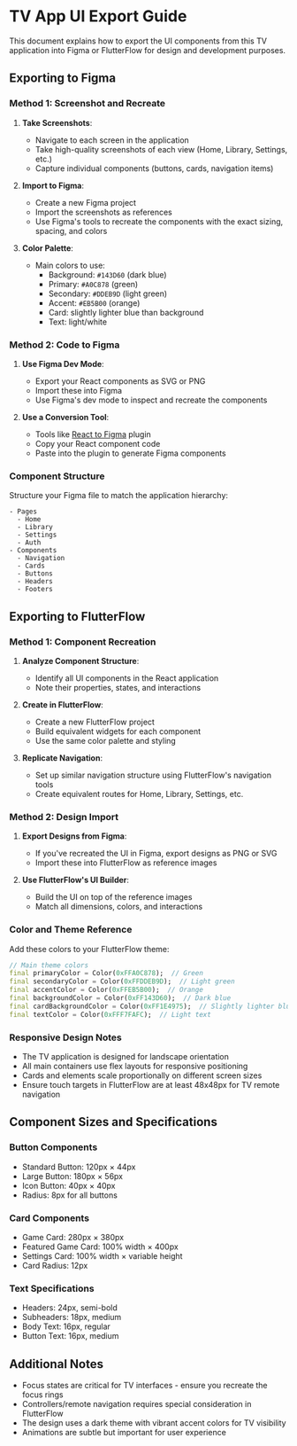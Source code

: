 
# TV App UI Export Guide

This document explains how to export the UI components from this TV application into Figma or FlutterFlow for design and development purposes.

## Exporting to Figma

### Method 1: Screenshot and Recreate

1. **Take Screenshots**:
   - Navigate to each screen in the application
   - Take high-quality screenshots of each view (Home, Library, Settings, etc.)
   - Capture individual components (buttons, cards, navigation items)

2. **Import to Figma**:
   - Create a new Figma project
   - Import the screenshots as references
   - Use Figma's tools to recreate the components with the exact sizing, spacing, and colors

3. **Color Palette**:
   - Main colors to use:
     - Background: `#143D60` (dark blue)
     - Primary: `#A0C878` (green)
     - Secondary: `#DDEB9D` (light green)
     - Accent: `#EB5B00` (orange)
     - Card: slightly lighter blue than background
     - Text: light/white

### Method 2: Code to Figma

1. **Use Figma Dev Mode**:
   - Export your React components as SVG or PNG
   - Import these into Figma
   - Use Figma's dev mode to inspect and recreate the components

2. **Use a Conversion Tool**:
   - Tools like [React to Figma](https://www.figma.com/community/plugin/1126545089931344155/react-to-figma) plugin
   - Copy your React component code
   - Paste into the plugin to generate Figma components

### Component Structure

Structure your Figma file to match the application hierarchy:

```
- Pages
  - Home
  - Library
  - Settings
  - Auth
- Components
  - Navigation
  - Cards
  - Buttons
  - Headers
  - Footers
```

## Exporting to FlutterFlow

### Method 1: Component Recreation

1. **Analyze Component Structure**:
   - Identify all UI components in the React application
   - Note their properties, states, and interactions

2. **Create in FlutterFlow**:
   - Create a new FlutterFlow project
   - Build equivalent widgets for each component
   - Use the same color palette and styling

3. **Replicate Navigation**:
   - Set up similar navigation structure using FlutterFlow's navigation tools
   - Create equivalent routes for Home, Library, Settings, etc.

### Method 2: Design Import

1. **Export Designs from Figma**:
   - If you've recreated the UI in Figma, export designs as PNG or SVG
   - Import these into FlutterFlow as reference images

2. **Use FlutterFlow's UI Builder**:
   - Build the UI on top of the reference images
   - Match all dimensions, colors, and interactions

### Color and Theme Reference

Add these colors to your FlutterFlow theme:

```dart
// Main theme colors
final primaryColor = Color(0xFFA0C878);  // Green
final secondaryColor = Color(0xFFDDEB9D);  // Light green
final accentColor = Color(0xFFEB5B00);  // Orange
final backgroundColor = Color(0xFF143D60);  // Dark blue
final cardBackgroundColor = Color(0xFF1E4975);  // Slightly lighter blue
final textColor = Color(0xFFF7FAFC);  // Light text
```

### Responsive Design Notes

- The TV application is designed for landscape orientation
- All main containers use flex layouts for responsive positioning
- Cards and elements scale proportionally on different screen sizes
- Ensure touch targets in FlutterFlow are at least 48x48px for TV remote navigation

## Component Sizes and Specifications

### Button Components
- Standard Button: 120px × 44px
- Large Button: 180px × 56px
- Icon Button: 40px × 40px
- Radius: 8px for all buttons

### Card Components
- Game Card: 280px × 380px
- Featured Game Card: 100% width × 400px
- Settings Card: 100% width × variable height
- Card Radius: 12px

### Text Specifications
- Headers: 24px, semi-bold
- Subheaders: 18px, medium
- Body Text: 16px, regular
- Button Text: 16px, medium

## Additional Notes

- Focus states are critical for TV interfaces - ensure you recreate the focus rings
- Controllers/remote navigation requires special consideration in FlutterFlow
- The design uses a dark theme with vibrant accent colors for TV visibility
- Animations are subtle but important for user experience
